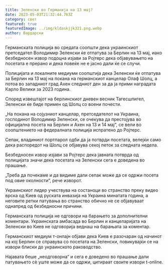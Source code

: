 ```yaml
---
title: Зеленски во Германија на 13 мај?
date: 2023-05-03T21:32:44.763Z
category: свет
featured: true
featuredImage: ../img/kldaskjjk321.png.webp
author: Вардарски
---
```


Германската полиција во средата соопшти дека украинскиот претседател Володимир Зеленски ќе отпатува за Берлин на 13 мај, иако безбедносен извор подоцна изјави за Ројтерс дека објавувањето на посетата е прерано и дека повеќе не е јасно дали ќе се случи.

Полицијата и локалните медиуми соопштија дека Зеленски ќе отпатува за Берлин на 13 мај на покана на германскиот канцелар Олаф Шолц, а потоа во западниот град Ахен следниот ден за да ја прими наградата Карло Велики за 2023 година.

Според извештајот на берлинскиот дневен весник Тагесшпигел, Зеленски ќе биде примен од Шолц со воени почести.

„На покана на сојузниот канцелар, претседателот на Украина, господинот Володимир Зеленски, се очекува да престојува во официјална посета на Берлин и Ахен на 13 и 14 мај“, се вели во соопштението на федералната полиција испратено до Ројтерс.

Сепак, владиниот портпарол одби да ја потврди посетата, велејќи само дека распоредот на Шолц се објавува секој петок за следната недела.

Безбедносен извор изјави за Ројтерс дека јавната потврда од полицијата значи дека посетата на Зеленски сега е доведена во прашање.

„Треба да почекаме и да видиме дали сепак може да се одржи посета под овие околности“, рече изворот.

Украинскиот лидер учествува на состаноци во странство преку видео врска од Киев од руската инвазија на Украина минатата година, а неговите ретки патувања во странство обично не се објавуваат однапред од безбедносни причини.

Германската полиција не одговори на барањето за дополнителни коментари. Украинската амбасада во Берлин и канцеларијата на Зеленски во Киев не одговорија веднаш на барањата за коментар.

Германскиот медиум т-онлајн објави дека Киев е разочаран од начинот на кој Берлин се справува со посетата на Зеленски, повикувајќи се на извори блиски до украинското раководство.

Најавата беше „неодговорна“ и сега е доведено во прашање дали патувањето сè уште може да се одржи, цитираат своите извори t-online.
